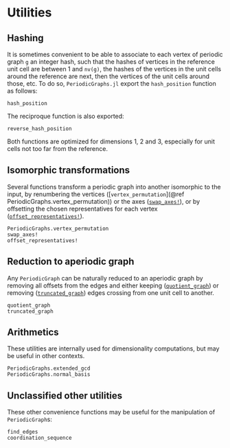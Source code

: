 # Utilities

## Hashing

It is sometimes convenient to be able to associate to each vertex of periodic graph `g` an
integer hash, such that the hashes of vertices in the reference unit cell are between
1 and `nv(g)`, the hashes of the vertices in the unit cells around the reference are next,
then the vertices of the unit cells around those, etc. To do so, `PeriodicGraphs.jl` export
the `hash_position` function as follows:

```@docs
hash_position
```

The reciproque function is also exported:

```@docs
reverse_hash_position
```

Both functions are optimized for dimensions 1, 2 and 3, especially for unit cells not too
far from the reference.

## Isomorphic transformations

Several functions transform a periodic graph into another isomorphic to the input, by
renumbering the vertices ([`vertex_permutation`](@ref PeriodicGraphs.vertex_permutation))
or the axes ([`swap_axes!`](@ref)), or by offsetting the chosen representatives for each
vertex ([`offset_representatives!`](@ref)).

```@docs
PeriodicGraphs.vertex_permutation
swap_axes!
offset_representatives!
```

## Reduction to aperiodic graph

Any `PeriodicGraph` can be naturally reduced to an aperiodic graph by removing all offsets
from the edges and either keeping ([`quotient_graph`](@ref)) or removing
([`truncated_graph`](@ref)) edges crossing from one unit cell to another.

```@docs
quotient_graph
truncated_graph
```

## Arithmetics

These utilities are internally used for dimensionality computations, but may be useful in
other contexts.

```@docs
PeriodicGraphs.extended_gcd
PeriodicGraphs.normal_basis
```

## Unclassified other utilities

These other convenience functions may be useful for the manipulation of `PeriodicGraph`s:

```@docs
find_edges
coordination_sequence
```
